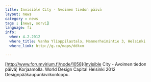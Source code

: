 ```yaml
---
title: Invisible City - Avoimen tiedon päivä
layout: news
category : news
tags : [news, sorvi]
language: fi
info:
  when: 4.2.2012
  where_title: Vanha Ylioppilastalo, Mannerheimintie 3, Helsinki
  where_link: http://g.co/maps/ddkxm

---
```


[http://www.forumvirium.fi/node/1058](Invisible City - Avoimen tiedon
päivä) Korjaamolla. World Design Capital Helsinki 2012
Designpääkaupunkiviikonloppu.